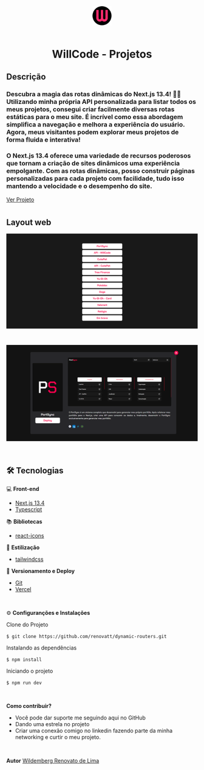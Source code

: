<div align='center'>
<img src="./public/icon-512x512.png" width="50px"></h1>
<br/> <br/>
<h1>WillCode - Projetos</h1> 
</div>

## Descrição

### Descubra a magia das rotas dinâmicas do Next.js 13.4! 💫✨ Utilizando minha própria API personalizada para listar todos os meus projetos, consegui criar facilmente diversas rotas estáticas para o meu site. É incrível como essa abordagem simplifica a navegação e melhora a experiência do usuário. Agora, meus visitantes podem explorar meus projetos de forma fluida e interativa!

### O Next.js 13.4 oferece uma variedade de recursos poderosos que tornam a criação de sites dinâmicos uma experiência empolgante. Com as rotas dinâmicas, posso construir páginas personalizadas para cada projeto com facilidade, tudo isso mantendo a velocidade e o desempenho do site.

[Ver Projeto](https://dynamic-routers.vercel.app/)

#

## Layout web
![Web 1](./public/dynamic-routers.png)
#
![Web 2](./public/web-1.png)

<br>

## 🛠️ Tecnologias

💻 **Front-end**
- [Next.js 13.4](https://nextjs.org)
- [Typescript](https://www.typescriptlang.org)

📚 **Bibliotecas**
- [react-icons](https://react-icons.github.io/react-icons/)

🎨 **Estilização**
- [tailwindcss](https://tailwindcss.com/docs/installation)

🔋 **Versionamento e Deploy**
- [Git](https://git-scm.com)
- [Vercel](https://vercel.com/)

<br>

⚙️ **Configuranções e Instalações**

Clone do Projeto

    $ git clone https://github.com/renovatt/dynamic-routers.git
Instalando as dependências

    $ npm install

Iniciando o projeto

    $ npm run dev

<br>

**Como contribuir?**

- Você pode dar suporte me seguindo aqui no GitHub
- Dando uma estrela no projeto
- Criar uma conexão comigo no linkedin fazendo parte da minha networking e curtir o meu projeto.

<br>

**Autor**
[Wildemberg Renovato de Lima](https://www.linkedin.com/in/renovatt/)